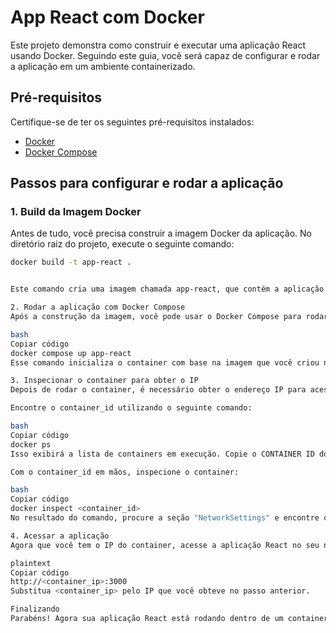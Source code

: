 # App React com Docker

Este projeto demonstra como construir e executar uma aplicação React usando Docker. Seguindo este guia, você será capaz de configurar e rodar a aplicação em um ambiente containerizado.

## Pré-requisitos

Certifique-se de ter os seguintes pré-requisitos instalados:

- [Docker](https://www.docker.com/)
- [Docker Compose](https://docs.docker.com/compose/)

## Passos para configurar e rodar a aplicação

### 1. Build da Imagem Docker

Antes de tudo, você precisa construir a imagem Docker da aplicação. No diretório raiz do projeto, execute o seguinte comando:

```bash
docker build -t app-react .


Este comando cria uma imagem chamada app-react, que contém a aplicação React.

2. Rodar a aplicação com Docker Compose
Após a construção da imagem, você pode usar o Docker Compose para rodar o container da aplicação. Execute o comando abaixo:

bash
Copiar código
docker compose up app-react
Esse comando inicializa o container com base na imagem que você criou no passo anterior.

3. Inspecionar o container para obter o IP
Depois de rodar o container, é necessário obter o endereço IP para acessar a aplicação no navegador. Siga os passos abaixo:

Encontre o container_id utilizando o seguinte comando:

bash
Copiar código
docker ps
Isso exibirá a lista de containers em execução. Copie o CONTAINER ID do container app-react.

Com o container_id em mãos, inspecione o container:

bash
Copiar código
docker inspect <container_id>
No resultado do comando, procure a seção "NetworkSettings" e encontre o campo "IPAddress". Esse é o IP que será usado para acessar a aplicação.

4. Acessar a aplicação
Agora que você tem o IP do container, acesse a aplicação React no seu navegador usando o seguinte endereço:

plaintext
Copiar código
http://<container_ip>:3000
Substitua <container_ip> pelo IP que você obteve no passo anterior.

Finalizando
Parabéns! Agora sua aplicação React está rodando dentro de um container Docker. Você pode acessar e verificar o funcionamento através do navegador.
